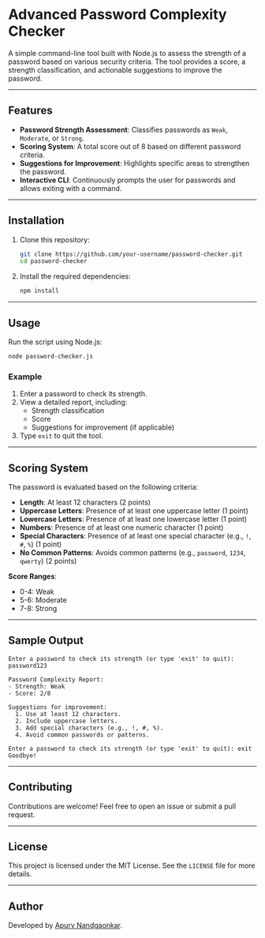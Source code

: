 # Advanced Password Complexity Checker

A simple command-line tool built with Node.js to assess the strength of a password based on various security criteria. The tool provides a score, a strength classification, and actionable suggestions to improve the password.

---

## Features
- **Password Strength Assessment**: Classifies passwords as `Weak`, `Moderate`, or `Strong`.
- **Scoring System**: A total score out of 8 based on different password criteria.
- **Suggestions for Improvement**: Highlights specific areas to strengthen the password.
- **Interactive CLI**: Continuously prompts the user for passwords and allows exiting with a command.

---

## Installation

1. Clone this repository:
    ```bash
    git clone https://github.com/your-username/password-checker.git
    cd password-checker
    ```

2. Install the required dependencies:
    ```bash
    npm install
    ```

---

## Usage

Run the script using Node.js:
```bash
node password-checker.js
```

### Example
1. Enter a password to check its strength.
2. View a detailed report, including:
   - Strength classification
   - Score
   - Suggestions for improvement (if applicable)
3. Type `exit` to quit the tool.

---

## Scoring System

The password is evaluated based on the following criteria:
- **Length**: At least 12 characters (2 points)
- **Uppercase Letters**: Presence of at least one uppercase letter (1 point)
- **Lowercase Letters**: Presence of at least one lowercase letter (1 point)
- **Numbers**: Presence of at least one numeric character (1 point)
- **Special Characters**: Presence of at least one special character (e.g., `!`, `#`, `%`) (1 point)
- **No Common Patterns**: Avoids common patterns (e.g., `password`, `1234`, `qwerty`) (2 points)

**Score Ranges**:
- 0-4: Weak
- 5-6: Moderate
- 7-8: Strong

---

## Sample Output

```plaintext
Enter a password to check its strength (or type 'exit' to quit): password123

Password Complexity Report:
- Strength: Weak
- Score: 2/8

Suggestions for improvement:
  1. Use at least 12 characters.
  2. Include uppercase letters.
  3. Add special characters (e.g., !, #, %).
  4. Avoid common passwords or patterns.

Enter a password to check its strength (or type 'exit' to quit): exit
Goodbye!
```

---

## Contributing

Contributions are welcome! Feel free to open an issue or submit a pull request.

---

## License

This project is licensed under the MIT License. See the `LICENSE` file for more details.

---

## Author

Developed by [Apurv Nandgaonkar](https://github.com/your-username).

